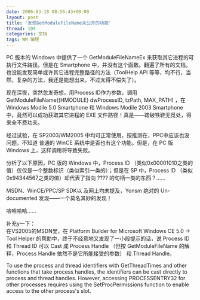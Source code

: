 ```yaml
---
date: 2006-03-18 08:56:43+00:00
layout: post
title: '发现GetModuleFileName未公开的功能'
thread: 194
categories: 文档
tags: WM 编程
---
```


PC 版本的 Windows 中提供了一个 GetModuleFileNameEx 来获取其它进程的可执行文件路径。但是在 Smartphone 中，并没有这个函数。翻遍了所有的文档，也没能发现简单或许其它进程完整路径的方法（ToolHelp API 等等，均不行，当然，复杂的方法，我还是能想出来，不过太得不偿失了）。  
  
现在深夜，突然忽发奇想，用Process ID作为参数，调用 GetModuleFileName((HMODULE) dwProcessID, tzPath, MAX_PATH) ，在 Windows Modile 5.0 Smartphone 和 Windows Modile 2003 Smartphone 中，竟然可以成功获取其它进程的 EXE 文件路径！真是——踏破铁鞋无觅处，得来全不费功夫。  
  
经过试验，在 SP2003/WM2005 中均可正常使用，按推测在，PPC中应该也没问题，不知道 普通的 WinCE 系统中是否也有这个功能。但是，在 PC 版 Windows 上，这样调用将导致失败。  
  
分析了以下原因，PC 版的 Windows 中，Process ID （类似0x00001010之类的值）仅仅是一个整数标识（类似索引一类的）；但是在 SP 中，Process ID （类似0x94344567之类的值）却代表了指向 ???? 的句柄一类的东西？……  
  
MSDN、WinCE/PPC/SP SDK以 及网上均未提及，Yonsm 绝对的 Un-documented 发现——一个莫名其妙的发现！  
  
哈哈哈哈……  
  
补充y一下：  
在VS2005的MSDN里，在 Platform Builder for Microsoft Windows CE 5.0 -> Tool Helper 的帮助中，终于不经意地又发现了一小段提示的话，说 Process ID 和 Thread ID 可以 Cast 成 Process Handle （但按 GetModuleFileName 的解释，Process Handle 依然不是它所能接受的参数） 和 Thread Handle。  
  
To use the process and thread identifiers with GetThreadTimes and other functions that take process handles, the identifiers can be cast directly to process and thread handles. However, accessing PROCESSENTRY32 for other processes requires using the SetProcPermissions function to enable access to the other process's slot.

